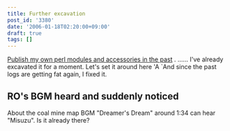 ```yaml
---
title: Further excavation
post_id: '3380'
date: '2006-01-18T02:20:00+09:00'
draft: true
tags: []
---
```


[Publish my own perl modules and accessories in the past](https://danmaq.com/category/products/apps?tag=forweb) . ...... I've already excavated it for a moment. Let's set it around here 'A `And since the past logs are getting fat again, I fixed it.

## RO's BGM heard and suddenly noticed

About the coal mine map BGM "Dreamer's Dream" around 1:34 can hear "Misuzu". Is it already there?

